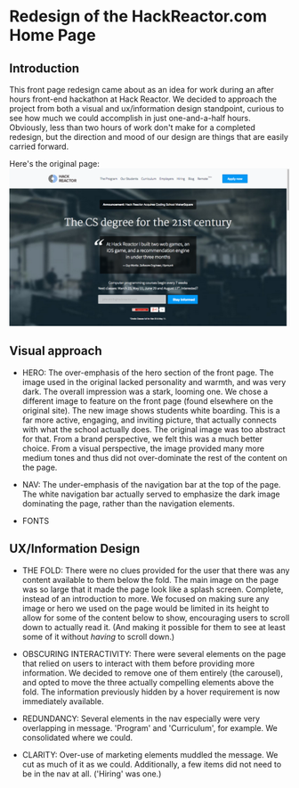 # Redesign of the HackReactor.com Home Page

## Introduction
This front page redesign came about as an idea for work during an after hours front-end hackathon at Hack Reactor. We decided to approach the project from both a visual and ux/information design standpoint, curious to see how much we could accomplish in just one-and-a-half hours. Obviously, less than two hours of work don't make for a completed redesign, but the direction and mood of our design are things that are easily carried forward.

Here's the original page: 
![The original look of the Hack Reactor home page](/images/hack-reactor-front-page-feb-2015.png)

## Visual approach
* HERO: The over-emphasis of the hero section of the front page. The image used in the original lacked personality and warmth, and was very dark. The overall impression was a stark, looming one. We chose a different image to feature on the front page (found elsewhere on the original site). The new image shows students white boarding. This is a far more active, engaging, and inviting picture, that actually connects with what the school actually does. The original image was too abstract for that. From a brand perspective, we felt this was a much better choice. From a visual perspective, the image provided many more medium tones and thus did not over-dominate the rest of the content on the page.

* NAV: The under-emphasis of the navigation bar at the top of the page. The white navigation bar actually served to emphasize the dark image dominating the page, rather than the navigation elements.

* FONTS

## UX/Information Design
* THE FOLD: There were no clues provided for the user that there was any content available to them below the fold. The main image on the page was so large that it made the page look like a splash screen. Complete, instead of an introduction to more. We focused on making sure any image or hero we used on the page would be limited in its height to allow for some of the content below to show, encouraging users to scroll down to actually read it. (And making it possible for them to see at least some of it without *having* to scroll down.)

* OBSCURING INTERACTIVITY: There were several elements on the page that relied on users to interact with them before providing more information. We decided to remove one of them entirely (the carousel), and opted to move the three actually compelling elements above the fold. The information previously hidden by a hover requirement is now immediately available.

* REDUNDANCY: Several elements in the nav especially were very overlapping in message. 'Program' and 'Curriculum', for example. We consolidated where we could.

* CLARITY: Over-use of marketing elements muddled the message. We cut as much of it as we could. Additionally, a few items did not need to be in the nav at all. ('Hiring' was one.)